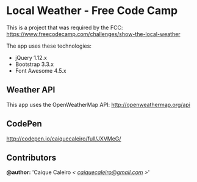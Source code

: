 # Local Weather - Free Code Camp
This is a project that was required by the FCC: https://www.freecodecamp.com/challenges/show-the-local-weather

The app uses these technologies:

* jQuery 1.12.x
* Bootstrap 3.3.x
* Font Awesome 4.5.x

## Weather API
This app uses the OpenWeatherMap API: http://openweathermap.org/api

## CodePen
http://codepen.io/caiquecaleiro/full/JXVMeG/

## Contributors  

**@author:** 'Caique Caleiro *< [caiquecaleiro@gmail.com](mailto:caiquecaleiro@gmail.com) >*'   
